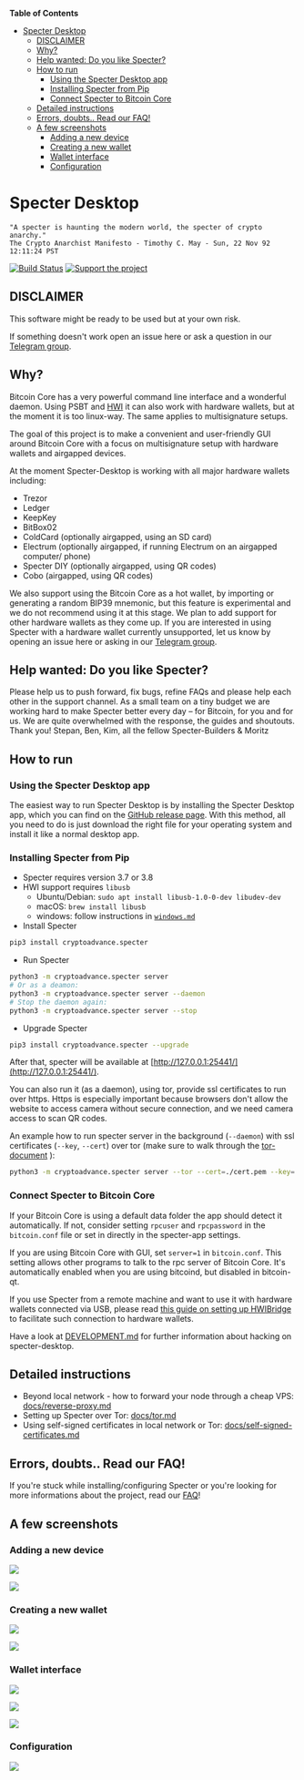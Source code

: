 <!-- START doctoc generated TOC please keep comment here to allow auto update -->
<!-- DON'T EDIT THIS SECTION, INSTEAD RE-RUN doctoc TO UPDATE -->
**Table of Contents**

- [Specter Desktop](#specter-desktop)
  - [DISCLAIMER](#disclaimer)
  - [Why?](#why)
  - [Help wanted: Do you like Specter?](#help-wanted-do-you-like-specter)
  - [How to run](#how-to-run)
    - [Using the Specter Desktop app](#using-the-specter-desktop-app)
    - [Installing Specter from Pip](#installing-specter-from-pip)
    - [Connect Specter to Bitcoin Core](#connect-specter-to-bitcoin-core)
  - [Detailed instructions](#detailed-instructions)
  - [Errors, doubts.. Read our FAQ!](#errors-doubts-read-our-faq)
  - [A few screenshots](#a-few-screenshots)
    - [Adding a new device](#adding-a-new-device)
    - [Creating a new wallet](#creating-a-new-wallet)
    - [Wallet interface](#wallet-interface)
    - [Configuration](#configuration)

<!-- END doctoc generated TOC please keep comment here to allow auto update -->

# Specter Desktop

    "A specter is haunting the modern world, the specter of crypto anarchy."
    The Crypto Anarchist Manifesto - Timothy C. May - Sun, 22 Nov 92 12:11:24 PST
 
[![Build Status](https://travis-ci.org/cryptoadvance/specter-desktop.svg?branch=master)](https://travis-ci.org/cryptoadvance/specter-desktop)
[![Support the project](https://img.shields.io/badge/btcpay-support%20project-orange.svg)](https://btcpay.benkaufman.info/apps/2NBJqJ9GMmy1SPqEtg49bEcKUZqd/pos)

## DISCLAIMER

This software might be ready to be used but at your own risk.

If something doesn't work open an issue here or ask a question in our [Telegram group](https://t.me/spectersupport).

## Why?

Bitcoin Core has a very powerful command line interface and a wonderful daemon. Using PSBT and [HWI](https://github.com/bitcoin-core/HWI) it can also work with hardware wallets, but at the moment it is too linux-way. The same applies to multisignature setups. 

The goal of this project is to make a convenient and user-friendly GUI around Bitcoin Core with a focus on multisignature setup with hardware wallets and airgapped devices.

At the moment Specter-Desktop is working with all major hardware wallets including:
- Trezor
- Ledger
- KeepKey
- BitBox02
- ColdCard (optionally airgapped, using an SD card)
- Electrum (optionally airgapped, if running Electrum on an airgapped computer/ phone)
- Specter DIY (optionally airgapped, using QR codes)
- Cobo (airgapped, using QR codes)

We also support using the Bitcoin Core as a hot wallet, by importing or generating a random BIP39 mnemonic, but this feature is experimental and we do not recommend using it at this stage.
We plan to add support for other hardware wallets as they come up. If you are interested in using Specter with a hardware wallet currently unsupported, let us know by opening an issue here or asking in our [Telegram group](https://t.me/spectersupport).

## Help wanted: Do you like Specter?
Please help us to push forward, fix bugs, refine FAQs and please help each other in the support channel.
As a small team on a tiny budget we are working hard to make Specter better every day – for Bitcoin, for you and for us.
We are quite overwhelmed with the response, the guides and shoutouts. Thank you!
Stepan, Ben, Kim, all the fellow Specter-Builders & Moritz

## How to run
### Using the Specter Desktop app
The easiest way to run Specter Desktop is by installing the Specter Desktop app, which you can find on the [GitHub release page](https://github.com/cryptoadvance/specter-desktop/releases).
With this method, all you need to do is just download the right file for your operating system and install it like a normal desktop app.

### Installing Specter from Pip
* Specter requires version 3.7 or 3.8
* HWI support requires `libusb` 
  * Ubuntu/Debian: `sudo apt install libusb-1.0-0-dev libudev-dev`
  * macOS: `brew install libusb`
  * windows: follow instructions in [`windows.md`](docs/windows.md)
 * Install Specter
```sh
pip3 install cryptoadvance.specter
```
* Run Specter
```sh
python3 -m cryptoadvance.specter server 
# Or as a deamon:
python3 -m cryptoadvance.specter server --daemon
# Stop the daemon again:
python3 -m cryptoadvance.specter server --stop
```
* Upgrade Specter
```sh
pip3 install cryptoadvance.specter --upgrade
```

After that, specter will be available at [http://127.0.0.1:25441/](http://127.0.0.1:25441/).

You can also run it (as a daemon), using tor, provide ssl certificates to run over https. Https is especially important because browsers don't allow the website to access camera without secure connection, and we need camera access to scan QR codes.

An example how to run specter server in the background (`--daemon`) with ssl certificates (`--key`, `--cert`) over tor (make sure to walk through the [tor-document](docs/tor.md) ):

```sh
python3 -m cryptoadvance.specter server --tor --cert=./cert.pem --key=./key.pem --daemon
```

### Connect Specter to Bitcoin Core

If your Bitcoin Core is using a default data folder the app should detect it automatically. If not, consider setting `rpcuser` and `rpcpassword` in the `bitcoin.conf` file or set in directly in the specter-app settings. 

If you are using Bitcoin Core with GUI, set `server=1` in `bitcoin.conf`. This setting allows other programs to talk to the rpc server of Bitcoin Core. It's automatically enabled when you are using bitcoind, but disabled in bitcoin-qt.

If you use Specter from a remote machine and want to use it with hardware wallets connected via USB, please read [this guide on setting up HWIBridge](docs/hwibridge.md) to facilitate such connection to hardware wallets. 

Have a look at [DEVELOPMENT.md](DEVELOPMENT.md) for further information about hacking on specter-desktop.

## Detailed instructions

- Beyond local network - how to forward your node through a cheap VPS: [docs/reverse-proxy.md](docs/reverse-proxy.md)
- Setting up Specter over Tor: [docs/tor.md](docs/tor.md)
- Using self-signed certificates in local network or Tor: [docs/self-signed-certificates.md](docs/self-signed-certificates.md)

## Errors, doubts.. Read our FAQ!

If you're stuck while installing/configuring Specter or you're looking for more informations about the project, read our [FAQ](docs/faq.md)!

## A few screenshots

### Adding a new device

![](screenshots/devices.png)

![](screenshots/device_keys.png)

### Creating a new wallet

![](screenshots/wallets.png)

![](screenshots/new_multisig.png)

### Wallet interface

![](screenshots/transactions.png)

![](screenshots/receive.png)

![](screenshots/send.png)

### Configuration

![](screenshots/bitcoin-rpc.png)

